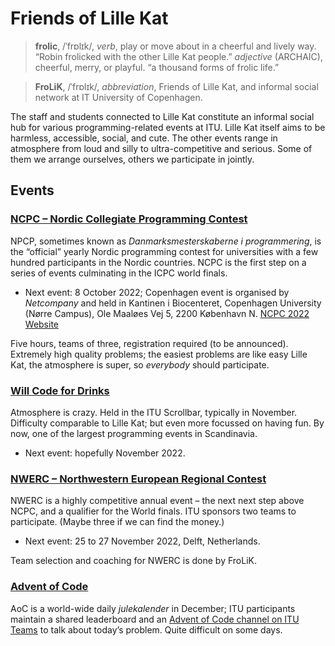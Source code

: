 # Friends of Lille Kat

> **frolic**, /ˈfrɒlɪk/, _verb_, play or move about in a cheerful and lively way. “Robin frolicked with the other Lille Kat people.” _adjective_ (ARCHAIC), cheerful, merry, or playful. “a thousand forms of frolic life.”

> **FroLiK**,  /ˈfrɒlɪk/, _abbreviation_, Friends of Lille Kat, and informal social network at IT University of Copenhagen.

The staff and students connected to Lille Kat constitute an informal social hub for various programming-related events at ITU. 
Lille Kat itself aims to be harmless, accessible, social, and cute.
The other events range in atmosphere from loud and silly to ultra-competitive and serious.
Some of them we arrange ourselves, others we participate in jointly.

## Events


### [NCPC – Nordic Collegiate Programming Contest](https://nordic.icpc.io)


NPCP, sometimes known as _Danmarksmesterskaberne i programmering_, is the “official” yearly Nordic programming contest for universities with a few hundred participants in the Nordic countries.
NCPC is the first step on a series of events culminating in the ICPC world finals.

* Next event: 8 October 2022; Copenhagen event is organised by _Netcompany_ and held in Kantinen i Biocenteret, Copenhagen University (Nørre Campus), Ole Maaløes Vej 5, 2200 København N. [NCPC 2022 Website](https://nordic.icpc.io/ncpc2022/) 

Five hours, teams of three, registration required (to be announced). Extremely high quality problems; the easiest problems are like easy Lille Kat, the atmosphere is super, so _everybody_ should participate.


### [Will Code for Drinks](https://thorehusfeldt.github.io/wcfd/)

Atmosphere is crazy. Held in the ITU Scrollbar, typically in November. Difficulty comparable to Lille Kat; but even more focussed on having fun. By now, one of the largest programming events in Scandinavia.

* Next event: hopefully November 2022.

### [NWERC –  Northwestern European Regional Contest](https://nwerc.eu)

NWERC is a highly competitive annual event – the next next step above NCPC, and a qualifier for the World finals.
ITU sponsors two teams to participate. (Maybe three if we can find the money.)

* Next event: 25 to 27 November 2022, Delft, Netherlands.

Team selection and coaching for NWERC is done by FroLiK.

### [Advent of Code](https://adventofcode.com)

AoC is a world-wide daily _julekalender_ in December; ITU participants maintain a shared leaderboard and an [Advent of Code channel on ITU Teams](https://teams.microsoft.com/l/channel/19%3a35ac58a2e8344a80b326c01f3fab6ded%40thread.tacv2/Advent%2520of%2520Code?groupId=f8d37a29-5c53-44fd-b2c9-bed005d1aee9&tenantId=bea229b6-7a08-4086-b44c-71f57f716bdb) to talk about today’s problem. Quite difficult on some days.

